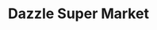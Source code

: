 ---
title: "Dazzle Super Market"
url: /bengaluru-karnataka/dazzle-super-market/
shop: supermarket
---